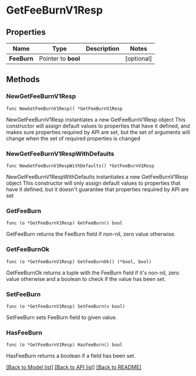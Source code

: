 # GetFeeBurnV1Resp

## Properties

Name | Type | Description | Notes
------------ | ------------- | ------------- | -------------
**FeeBurn** | Pointer to **bool** |  | [optional] 

## Methods

### NewGetFeeBurnV1Resp

`func NewGetFeeBurnV1Resp() *GetFeeBurnV1Resp`

NewGetFeeBurnV1Resp instantiates a new GetFeeBurnV1Resp object
This constructor will assign default values to properties that have it defined,
and makes sure properties required by API are set, but the set of arguments
will change when the set of required properties is changed

### NewGetFeeBurnV1RespWithDefaults

`func NewGetFeeBurnV1RespWithDefaults() *GetFeeBurnV1Resp`

NewGetFeeBurnV1RespWithDefaults instantiates a new GetFeeBurnV1Resp object
This constructor will only assign default values to properties that have it defined,
but it doesn't guarantee that properties required by API are set

### GetFeeBurn

`func (o *GetFeeBurnV1Resp) GetFeeBurn() bool`

GetFeeBurn returns the FeeBurn field if non-nil, zero value otherwise.

### GetFeeBurnOk

`func (o *GetFeeBurnV1Resp) GetFeeBurnOk() (*bool, bool)`

GetFeeBurnOk returns a tuple with the FeeBurn field if it's non-nil, zero value otherwise
and a boolean to check if the value has been set.

### SetFeeBurn

`func (o *GetFeeBurnV1Resp) SetFeeBurn(v bool)`

SetFeeBurn sets FeeBurn field to given value.

### HasFeeBurn

`func (o *GetFeeBurnV1Resp) HasFeeBurn() bool`

HasFeeBurn returns a boolean if a field has been set.


[[Back to Model list]](../README.md#documentation-for-models) [[Back to API list]](../README.md#documentation-for-api-endpoints) [[Back to README]](../README.md)


